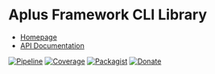 # Aplus Framework CLI Library

- [Homepage](https://aplus-framework.com/docs/cli)
- [API Documentation](https://aplus-framework.gitlab.io/libraries/cli/docs/guide/)

[![Pipeline](https://gitlab.com/aplus-framework/libraries/cli/badges/master/pipeline.svg)](https://gitlab.com/aplus-framework/libraries/cli/-/pipelines?scope=branches)
[![Coverage](https://gitlab.com/aplus-framework/libraries/cli/badges/master/coverage.svg?job=test:php)](https://aplus-framework.gitlab.io/libraries/cli/coverage/)
[![Packagist](https://img.shields.io/packagist/v/aplus/cli)](https://packagist.org/packages/aplus/cli)
[![Donate](https://img.shields.io/badge/open%20source-donate-orange)](https://www.paypal.com/donate/?hosted_button_id=NGBNW5PY4VSJ4)
